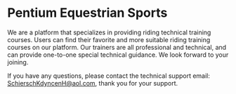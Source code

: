# Pentium Equestrian Sports

We are a platform that specializes in providing riding technical training courses. Users can find their favorite and more suitable riding training courses on our platform. Our trainers are all professional and technical, and can provide one-to-one special technical guidance. We look forward to your joining.

If you have any questions, please contact the technical support email: SchierschKdyncenH@aol.com, thank you for your support.

